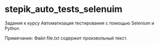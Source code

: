 # stepik_auto_tests_selenuim
Задания к курсу Автоматизация тестирования с помощью Selenium и Python

Примечание: Файл file.txt содержит произвольный текст.
